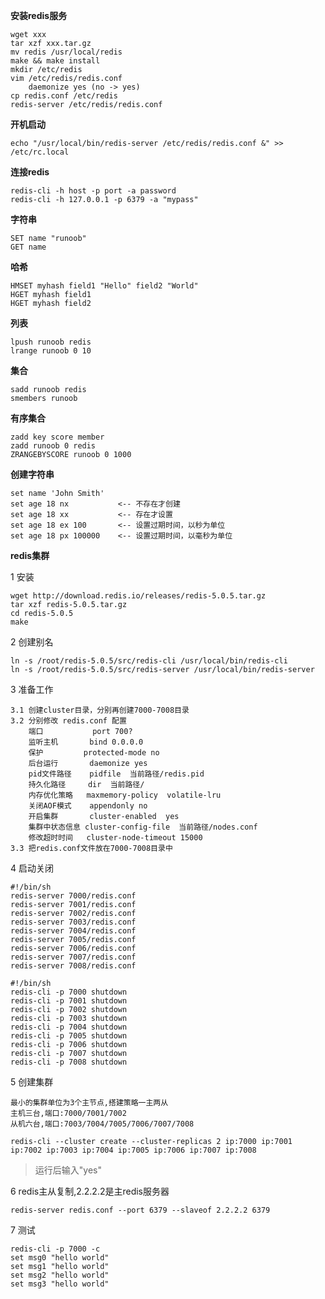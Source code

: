 **安装redis服务**
	
	wget xxx
	tar xzf xxx.tar.gz
	mv redis /usr/local/redis
	make && make install
	mkdir /etc/redis
	vim /etc/redis/redis.conf
		daemonize yes (no -> yes)
	cp redis.conf /etc/redis
	redis-server /etc/redis/redis.conf

**开机启动**

`echo "/usr/local/bin/redis-server /etc/redis/redis.conf &" >> /etc/rc.local`

**连接redis**
	
	redis-cli -h host -p port -a password
	redis-cli -h 127.0.0.1 -p 6379 -a "mypass"

**字符串**

	SET name "runoob"
	GET name

**哈希**

	HMSET myhash field1 "Hello" field2 "World"
	HGET myhash field1
	HGET myhash field2

**列表**

	lpush runoob redis
	lrange runoob 0 10

**集合**
	
	sadd runoob redis
	smembers runoob

**有序集合**
	
	zadd key score member 
	zadd runoob 0 redis
	ZRANGEBYSCORE runoob 0 1000

**创建字符串** 
	
	set name 'John Smith' 
	set age 18 nx           <-- 不存在才创建 
	set age 18 xx           <-- 存在才设置 
	set age 18 ex 100       <-- 设置过期时间，以秒为单位 
	set age 18 px 100000    <-- 设置过期时间，以毫秒为单位 

**redis集群**

1 安装

    wget http://download.redis.io/releases/redis-5.0.5.tar.gz
    tar xzf redis-5.0.5.tar.gz
    cd redis-5.0.5
    make

2 创建别名

    ln -s /root/redis-5.0.5/src/redis-cli /usr/local/bin/redis-cli
    ln -s /root/redis-5.0.5/src/redis-server /usr/local/bin/redis-server

3 准备工作

    3.1 创建cluster目录，分别再创建7000-7008目录
    3.2 分别修改 redis.conf 配置
        端口           port 700?
		监听主机       bind 0.0.0.0
        保护		   protected-mode no
        后台运行       daemonize yes
        pid文件路径    pidfile  当前路径/redis.pid
        持久化路径     dir  当前路径/
        内存优化策略   maxmemory-policy  volatile-lru
        关闭AOF模式    appendonly no
        开启集群       cluster-enabled  yes
        集群中状态信息 cluster-config-file  当前路径/nodes.conf
        修改超时时间   cluster-node-timeout 15000
    3.3 把redis.conf文件放在7000-7008目录中
    
4 启动关闭

    #!/bin/sh
    redis-server 7000/redis.conf 
    redis-server 7001/redis.conf 
    redis-server 7002/redis.conf 
    redis-server 7003/redis.conf 
    redis-server 7004/redis.conf 
    redis-server 7005/redis.conf 
    redis-server 7006/redis.conf 
    redis-server 7007/redis.conf 
    redis-server 7008/redis.conf 
 	
    #!/bin/sh
    redis-cli -p 7000 shutdown 
    redis-cli -p 7001 shutdown 
    redis-cli -p 7002 shutdown 
    redis-cli -p 7003 shutdown 
    redis-cli -p 7004 shutdown 
    redis-cli -p 7005 shutdown
    redis-cli -p 7006 shutdown 
    redis-cli -p 7007 shutdown 
    redis-cli -p 7008 shutdown

5 创建集群

    最小的集群单位为3个主节点,搭建策略一主两从
    主机三台,端口:7000/7001/7002
    从机六台,端口:7003/7004/7005/7006/7007/7008
`redis-cli --cluster create --cluster-replicas 2 ip:7000 ip:7001 ip:7002 ip:7003 ip:7004 ip:7005 ip:7006 ip:7007 ip:7008`
>运行后输入"yes"

6  redis主从复制,2.2.2.2是主redis服务器
  
`redis-server redis.conf --port 6379 --slaveof 2.2.2.2 6379`

7 测试
	
	redis-cli -p 7000 -c
    set msg0 "hello world"
    set msg1 "hello world"
    set msg2 "hello world"
    set msg3 "hello world"

